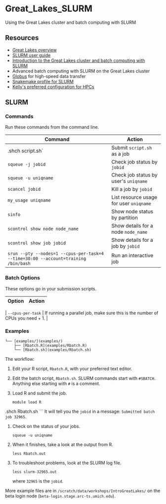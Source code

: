 # Great_Lakes_SLURM
Using the Great Lakes cluster and batch computing with SLURM 

## Resources

* [Great Lakes overview](https://arc-ts.umich.edu/greatlakes/)
* [SLURM user guide](https://arc-ts.umich.edu/greatlakes/slurm-user-guide/)
* [Introduction to the Great Lakes cluster and batch computing with SLURM](https://docs.google.com/presentation/d/1yZCyfBaK9GVCI64oUW-99HtUO5RNwSlqpeUNo8BjgWI/edit#slide=id.p1)
* Advanced batch computing with SLURM on the Great Lakes cluster
* [Globus](https://arc-ts.umich.edu/globus/) for high-speed data transfer
* [Snakemake profile for SLURM](https://github.com/Snakemake-Profiles/slurm)
* [Kelly's preferred configuration for HPCs](https://github.com/kelly-sovacool/hpc-config)

## SLURM

### Commands

Run these commands from the command line.

| Command | Action |
|---------|--------|
| .shch script.sh` | Submit `script.sh` as a job |
| `squeue -j jobid` | Check job status by `jobid` |
| `squeue -u uniqname` | Check job status by user's `uniqname`|
| `scancel jobid` | Kill a job by `jobid` |
| `my_usage uniqname` | List resource usage for user `uniqname`|
| `sinfo` | Show node status by partition |
| `scontrol show node node_name` | Show details for a node `node_name` |
| `scontrol show job jobid` | Show details for a job by `jobid`|
| `srun --pty --nodes=1 --cpus-per-task=4 --time=30:00 --account=training /bin/bash` | Run an interactive job |

### Batch Options

These options go in your submission scripts.

| Option | Action |
|--------|--------|

| `--cpus-per-task` | If running a parallel job, make sure this is the number of CPUs you need + 1. |

### Examples

```
└── [examples/](examples/)
    ├── [Rbatch.R](examples/Rbatch.R)
    └── [Rbatch.sh](examples/Rbatch.sh)
```

The workflow:

1. Edit your R script, `Rbatch.R`, with your preferred text editor.

1. Edit the batch script, `Rbatch.sh`. SLURM commands start with `#SBATCH`. Anything else starting with `#` is a comment.

1. Load R and submit the job.
	```
	module load R
.shch Rbatch.sh
	```
	It will tell you the `jobid` in a message: `Submitted batch job 32965`.

1. Check on the status of your jobs.
	```
	squeue -u uniqname
	```
1. When it finishes, take a look at the output from R.
	```
	less Rbatch.out
	```
1. To troubleshoot problems, look at the SLURM log file.
	```
	less slurm-32965.out
	```
	where `32965` is the `jobid`.

More example files are in `/scratch/data/workshops/IntroGreatLakes/` on the beta login node (`beta-login.stage.arc-ts.umich.edu`).
